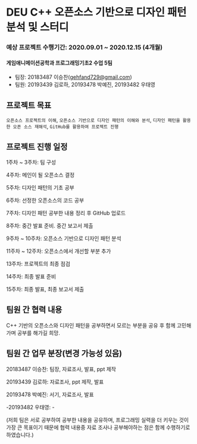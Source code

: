 # DEU C++ 오픈소스 기반으로 디자인 패턴 분석 및 스터디
### 예상 프로젝트 수행기간: 2020.09.01 ~ 2020.12.15 (4개월)
#### 게임애니메이션공학과 프로그래밍기초2 수업 5팀
 * 팀장:  20183487 이승찬(gehfand729@gmail.com)
 * 팀원:  20193439 김로하, 20193478 박예진, 20193482 우태영

## 프로젝트 목표
``오픈소스 프로젝트의 이해``, ``오픈소스 기반으로 디자인 패턴의 이해와 분석``, ``디자인 패턴을 활용한 오픈 소스 재해석``,
``GitHub를 활용하여 프로젝트 진행``

## 프로젝트 진행 일정
1주차 ~ 3주차: 팀 구성

4주차: 메인이 될 오픈소스 결정

5주차: 디자인 패턴의 기초 공부

6주차: 선정한 오픈소스의 코드 공부

7주차: 디자인 패턴 공부한 내용 정리 후 GitHub 업로드

8주차: 중간 발표 준비. 중간 보고서 제출

9주차 ~ 10주차: 오픈소스 기반으로 디자인 패턴 분석

11주차 ~ 12주차: 오픈소스에서 개선할 부분 추가

13주차: 프로젝트의 최종 점검

14주차: 최종 발표 준비

15주차: 최종 발표, 최종 보고서 제출

## 팀원 간 협력 내용
C++ 기반의 오픈소스와 디자인 패턴을 공부하면서 모르는 부분을 공유 후 함께 고민해가며 공부를 해가길 희망.


## 팀원 간 업무 분장(변경 가능성 있음)
20183487 이승찬: 팀장, 자료조사, 발표, ppt 제작

20193439 김로하: 자료조사, ppt 제작, 발표

20193478 박예진: 서기, 자료조사, 발표

-20193482 우태영: -

(저희 팀은 서로 공부하여 공부한 내용을 공유하며, 프로그래밍 실력을 더 키우는 것이 가장 큰 목표이기 때문에 협력 내용중 자료 조사나 공부해야하는 점은 함께 수행하기로 하였습니다.)

